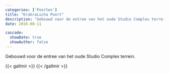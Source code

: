 ```yaml
---
categories: ['Poorten']
title: "KrakraLucha Poort"
description: "Gebouwd voor de entree van het oude Studio Complex terrein."
date: 2016-08-11

cascade:
  showDate: true
  showAuthor: false
---
```


Gebouwd voor de entree van het oude Studio Complex terrein.

{{< gallmir >}}
{{< /gallmir >}}
